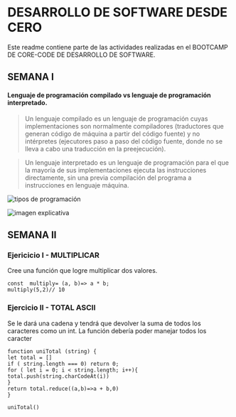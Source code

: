 # DESARROLLO DE SOFTWARE DESDE CERO

Este readme contiene parte de las actividades realizadas en el BOOTCAMP DE CORE-CODE DE DESARROLLO DE SOFTWARE.

## SEMANA I 

#### Lenguaje de programación compilado vs lenguaje de programación interpretado. 

> Un lenguaje compilado es un lenguaje de programación cuyas implementaciones son normalmente compiladores (traductores que generan código de máquina a partir del código fuente) y no intérpretes (ejecutores paso a paso del código fuente, donde no se lleva a cabo una traducción en la preejecución).

> Un lenguaje interpretado es un lenguaje de programación para el que la mayoría de sus implementaciones ejecuta las instrucciones directamente, sin una previa compilación del programa a instrucciones en lenguaje máquina.

![tipos de programación](https://encrypted-tbn0.gstatic.com/images?q=tbn:ANd9GcQqJzHvV0u1RY1X0xjY2fJndsCBEL14-eWapw&usqp=CAU) 

![imagen explicativa](https://www.google.com/imgres?imgurl=https%3A%2F%2Fwww.cursosgis.com%2Fwp-content%2Fuploads%2F4-97.jpg&imgrefurl=https%3A%2F%2Fwww.cursosgis.com%2Fque-preguntas-hacer-para-saber-que-estan-contratando-a-un-verdadero-desarrollador-python%2F&tbnid=TU2rkHqVtVsoEM&vet=12ahUKEwjX_oPG9qH5AhVoM7kGHb6rDwEQMygTegUIARDmAQ..i&docid=HBkTJMg8jeFL4M&w=712&h=402&q=lenguaje%20de%20programaci%C3%B3n%20compilado&ved=2ahUKEwjX_oPG9qH5AhVoM7kGHb6rDwEQMygTegUIARDmAQ)


## SEMANA II  

### Ejericicio I - MULTIPLICAR 

Cree una función que logre multiplicar dos valores.



    const  multiply= (a, b)=> a * b;
    multiply(5,2)// 10
 

### Ejercicio II - TOTAL ASCII

Se le dará una cadena y tendrá que devolver la suma de todos los caracteres como un int. La función debería poder manejar todos los caracter

    function uniTotal (string) {
    let total = []
    if ( string.length === 0) return 0;
    for ( let i = 0; i < string.length; i++){
    total.push(string.charCodeAt(i))
    }
    return total.reduce((a,b)=>a + b,0)
    } 
    
    uniTotal()